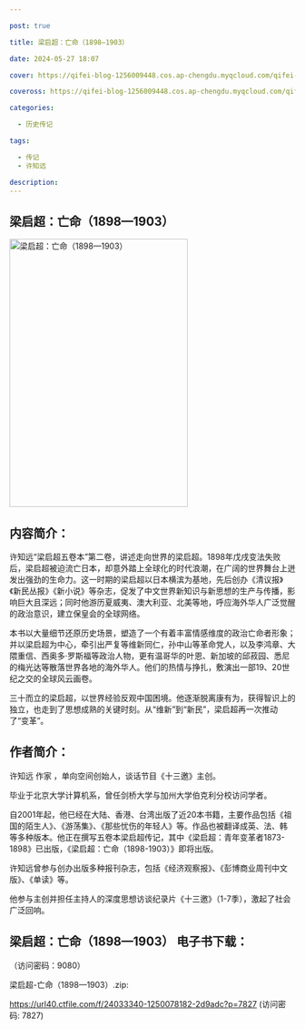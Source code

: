```yaml
---

post: true

title: 梁启超：亡命（1898—1903）

date: 2024-05-27 18:07

cover: https://qifei-blog-1256009448.cos.ap-chengdu.myqcloud.com/qifei-blog/66040c6d9f345e8d03a9b908.jpg

coveross: https://qifei-blog-1256009448.cos.ap-chengdu.myqcloud.com/qifei-blog/66040c6d9f345e8d03a9b908.jpg

categories:

  - 历史传记

tags:

  - 传记
  - 许知远

description:
---
```


## 梁启超：亡命（1898—1903）
<img alt="梁启超：亡命（1898—1903） " class="aligncenter loading" data-was-processed="true" decoding="async" fetchpriority="high" height="471" src="https://qifei-blog-1256009448.cos.ap-chengdu.myqcloud.com/qifei-blog/66040c6d9f345e8d03a9b908.jpg" style="cursor: zoom-in;" width="314"/>

## 内容简介：

许知远“梁启超五卷本”第二卷，讲述走向世界的梁启超。1898年戊戌变法失败后，梁启超被迫流亡日本，却意外踏上全球化的时代浪潮，在广阔的世界舞台上迸发出强劲的生命力。这一时期的梁启超以日本横滨为基地，先后创办《清议报》《新民丛报》《新小说》等杂志，促发了中文世界新知识与新思想的生产与传播，影响巨大且深远；同时他游历夏威夷、澳大利亚、北美等地，呼应海外华人广泛觉醒的政治意识，建立保皇会的全球网络。

本书以大量细节还原历史场景，塑造了一个有着丰富情感维度的政治亡命者形象；并以梁启超为中心，牵引出严复等维新同仁，孙中山等革命党人，以及李鸿章、大隈重信、西奥多·罗斯福等政治人物，更有温哥华的叶恩、新加坡的邱菽园、悉尼的梅光达等散落世界各地的海外华人。他们的热情与挣扎，敷演出一部19、20世纪之交的全球风云画卷。

三十而立的梁启超，以世界经验反观中国困境。他逐渐脱离康有为，获得智识上的独立，也走到了思想成熟的关键时刻。从“维新”到“新民”，梁启超再一次推动了“变革”。

## 作者简介：

许知远 作家 ，单向空间创始人，谈话节目《十三邀》主创。

毕业于北京大学计算机系，曾任剑桥大学与加州大学伯克利分校访问学者。

自2001年起，他已经在大陆、香港、台湾出版了近20本书籍，主要作品包括《祖国的陌生人》、《游荡集》、《那些忧伤的年轻人》等。作品也被翻译成英、法、韩 等多种版本。他正在撰写五卷本梁启超传记，其中《梁启超：青年变革者1873-1898》已出版，《梁启超：亡命（1898-1903）》即将出版。

许知远曾参与创办出版多种报刊杂志，包括《经济观察报》、《彭博商业周刊中文版》、《单读》等。

他参与主创并担任主持人的深度思想访谈纪录片《十三邀》（1-7季），激起了社会广泛回响。

## 梁启超：亡命（1898—1903） 电子书下载：

 （访问密码：9080）

梁启超-亡命（1898—1903）.zip: 

https://url40.ctfile.com/f/24033340-1250078182-2d9adc?p=7827 (访问密码: 7827)
